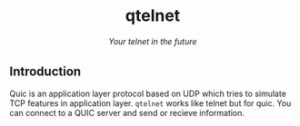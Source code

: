 <h1 align="center"> qtelnet </h1>
<h6 align="center"> Your telnet in the future </h6>

## Introduction

Quic is an application layer protocol based on UDP which tries to simulate TCP features in application layer.
`qtelnet` works like telnet but for quic. You can connect to a QUIC server and send or recieve information.
